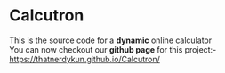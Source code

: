 # Calcutron
This is the source code for a **dynamic** online calculator <br>
You can now checkout our **github page** for this project:- https://thatnerdykun.github.io/Calcutron/
